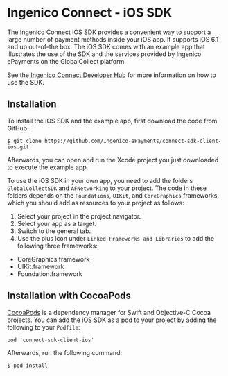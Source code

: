 Ingenico Connect - iOS SDK
=======================

The Ingenico Connect iOS SDK provides a convenient way to support a large number of payment methods inside your iOS app.
It supports iOS 6.1 and up out-of-the box.
The iOS SDK comes with an example app that illustrates the use of the SDK and the services provided by Ingenico ePayments on the GlobalCollect platform.

See the [Ingenico Connect Developer Hub](https://developer.globalcollect.com/documentation/sdk/mobile/ios/) for more information on how to use the SDK.

Installation
------------

To install the iOS SDK and the example app, first download the code from GitHub.

```
$ git clone https://github.com/Ingenico-ePayments/connect-sdk-client-ios.git
```

Afterwards, you can open and run the Xcode project you just downloaded to execute the example app.

To use the iOS SDK in your own app, you need to add the folders `GlobalCollectSDK` and `AFNetworking` to your project.
The code in these folders depends on the `Foundations`, `UIKit`, and `CoreGraphics` frameworks, which you should add as resources to your project as follows:

1. Select your project in the project navigator.
2. Select your app as a target.
3. Switch to the general tab.
4. Use the plus icon under `Linked Frameworks and Libraries` to add the following three frameworks:
  * CoreGraphics.framework
  * UIKit.framework
  * Foundation.framework

Installation with CocoaPods
---------------------------

[CocoaPods](https://cocoapods.org/) is a dependency manager for Swift and Objective-C Cocoa projects.
You can add the iOS SDK as a pod to your project by adding the following to your `Podfile`:

```
pod 'connect-sdk-client-ios'
```

Afterwards, run the following command:

```
$ pod install
```
